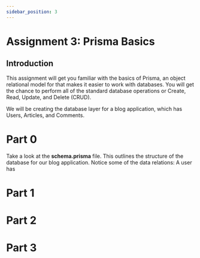 ```yaml
---
sidebar_position: 3
---
```


# Assignment 3: Prisma Basics

## Introduction

This assignment will get you familiar with the basics of Prisma, an object relational model for that makes it easier to work with databases. You will get the chance to perform all of the standard database operations or Create, Read, Update, and Delete (CRUD).

We will be creating the database layer for a blog application, which has Users, Articles, and Comments.

# Part 0

Take a look at the **schema.prisma** file. This outlines the structure of the database for our blog application. Notice some of the data relations: A user has

# Part 1

# Part 2

# Part 3
